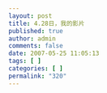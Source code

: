 ```yaml
---
layout: post
title: 4.28日，我的影片
published: true
author: admin
comments: false
date: 2007-05-25 11:05:13
tags: [ ]
categories: [ ]
permalink: "320"
---
```

&nbsp;


  


[][1]&nbsp;


  




 [1]: http://xujianian.com/jx/blog/UploadFiles/2007-5/525461213.wmv
